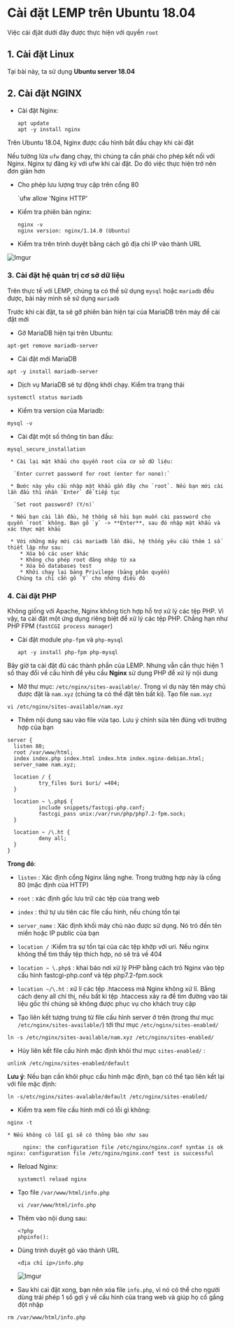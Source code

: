 # Cài đặt LEMP trên Ubuntu 18.04
Việc cài đjăt dưới đây được thực hiện với quyền `root`
## 1. Cài đặt Linux
Tại bài này, ta sử dụng **Ubuntu server 18.04**
## 2. Cài đặt NGINX
  * Cài đặt Nginx:
    ```
    apt update
    apt -y install nginx
    ```

Trên Ubuntu 18.04, Nginx được cấu hình bắt đầu chạy khi cài đặt

Nếu tường lửa `ufw` đang chạy, thì chúng ta cần phải cho phép kết nối với Nginx. Nginx tự đăng ký với ufw khi cài đặt. Do đó việc thực hiện trở nên đơn giản hơn
  
  * Cho phép lưu lượng truy cập trên cổng 80
    
    `ufw allow 'Nginx HTTP'

  * Kiểm tra phiên bản nginx:
    ```
    nginx -v
    nginx version: nginx/1.14.0 (Ubuntu)
    ```

  * Kiểm tra trên trình duyệt bằng cách gõ địa chỉ IP vào thành URL

  ![Imgur](https://i.imgur.com/LwoX6F5.png)

### 3. Cài đặt hệ quản trị cơ sở dữ liệu
Trên thực tế với LEMP, chúng ta có thể sử dụng `mysql` hoặc `mariadb` đều được, bài này mình sẽ sử dụng `mariadb`

Trước khi cài đặt, ta sẽ gỡ phiên bản hiện tại của MariaDB trên máy để cài đặt mới
  * Gỡ MariaDB hiện tại trên Ubuntu:
   
   `apt-get remove mariadb-server`

  * Cài đặt mới MariaDB
   
   `apt -y install mariadb-server`

  * Dịch vụ MariaDB sẽ tự động khởi chạy. Kiểm tra trạng thái 
   
   `systemctl status mariadb`

  * Kiểm tra version của Mariadb:

   `mysql -v`

  * Cài đặt một số thông tin ban đầu:
   
   `mysql_secure_installation`

     * Cài lại mật khẩu cho quyền root của cơ sở dữ liệu:
      
      `Enter curret password for root (enter for none):`

     * Bước này yêu cầu nhập mật khẩu gần đây cho `root`. Nếu bạn mới cài lần đầu thì nhần `Enter` để tiếp tục 

      `Set root password? (Y/n)`

     * Nếu bạn cài lần đầu, hệ thống sẽ hỏi bạn muốn cài password cho quyền `root` không. Bạn gõ `y` -> **Enter**, sau đó nhập mật khẩu và xác thực mật khẩu

     * Với những máy mới cài mariadb lần đầu, hệ thống yêu cầu thêm 1 số thiết lập như sau:
        * Xóa bỏ các user khác
        * Không cho phép root đăng nhập từ xa
        * Xóa bỏ databases test
        * Khởi chạy lại bảng Privilege (bảng phân quyền)
       Chúng ta chỉ cần gõ `Y` cho những điều đó

### 4. Cài đặt PHP
Không giống với Apache, Nginx không tích hợp hỗ trợ xử  lý các tệp PHP. Vì vậy, ta cài đặt một ứng dụng riêng biệt để xử lý các tệp PHP. Chẳng hạn như PHP FPM (`fastCGI process manager`)
  * Cài đặt module `php-fpm` và `php-mysql`

    `apt -y install php-fpm php-mysql`

Bây giờ ta cài đặt đủ các thành phần của LEMP. Nhưng vẫn cần thực hiện 1 số thay đổi về cấu hình để yêu cầu **Nginx** sử dụng PHP để xử lý nội dung
  * Mở thư mục: `/etc/nginx/sites-available/`. Trong ví dụ này tên máy chủ được đặt là `nam.xyz` (chúng ta có thể đặt tên bất kì). Tạo file `nam.xyz`

   `vi /etc/nginx/sites-available/nam.xyz`

  * Thêm nội dung sau vào file vừa tạo. Lưu ý chỉnh sửa tên đúng với trường hợp của bạn

  ```
  server {
    listen 80;
    root /var/www/html;
    index index.php index.html index.htm index.nginx-debian.html;
    server_name nam.xyz;

    location / {
            try_files $uri $uri/ =404;
    }

    location ~ \.php$ {
            include snippets/fastcgi-php.conf;
            fastcgi_pass unix:/var/run/php/php7.2-fpm.sock;
    }

    location ~ /\.ht {
            deny all;
    }
}
  ``` 

**Trong đó**:
  
  * `listen` : Xác định cổng Nginx lắng nghe. Trong trường hợp này là cổng 80 (mặc định của HTTP)
  * `root` : xác định gốc lưu trữ các tệp của trang web 
  * `index` : thứ tự ưu tiên các file cấu hình, nếu chúng tồn tại
  * `server_name` : Xác định khối máy chủ nào được sử dụng. Nó trỏ đến tên miền hoặc IP public của bạn
  * `location /` :Kiểm tra sự tồn tại của các tệp khớp với uri. Nếu nginx không thể tìm thấy tệp thích hợp, nó sẽ trả về 404
  * `location ~ \.php$` : khai báo nơi xử lý PHP bằng cách trỏ Nginx vào tệp cấu hình fastcgi-php.conf và tệp php7.2-fpm.sock
  * `location ~/\.ht` : xử lí các tệp .htaccess mà Nginx không xử lí. Bằng cách deny all chỉ thị, nếu bất kì tệp .htaccess xảy ra để tìm đường vào tài liệu gốc thì chúng sẽ không được phục vụ cho khách truy cập

 * Tạo liên kết tượng trưng từ file cấu hình server ở trên (trong thư mục `/etc/nginx/sites-available/`) tới thư mục `/etc/nginx/sites-enabled/`

  `ln -s /etc/nginx/sites-available/nam.xyz /etc/nginx/sites-enabled/`

 * Hủy liên kết file cấu hình mặc định khỏi thư mục `sites-enabled/` :

  `unlink /etc/nginx/sites-enabled/default`
 
  **Lưu ý**: Nếu bạn cần khôi phục cấu hình mặc định, bạn có thể tạo liên kết lại với file mặc định:

   `ln -s/etc/nginx/sites-avalable/default /etc/nginx/sites-enabled/`

 * Kiểm tra xem file cấu hình mới có lỗi gì không:

  `nginx -t`
    
    * Nếu không có lỗi gì sẽ có thông báo như sau

 ```
      nginx: the configuration file /etc/nginx/nginx.conf syntax is ok
nginx: configuration file /etc/nginx/nginx.conf test is successful
 ```

 * Reload Nginx:
  
   `systemctl reload nginx`

 * Tạo file `/var/www/html/info.php`
   
   `vi /var/www/html/info.php`

 * Thêm vào nội dung sau:
   ```
   <?php
   phpinfo():
   ```

 * Dùng trinh duyệt gõ vào thành URL
   
   `<địa chỉ ip>/info.php`

   ![Imgur](https://i.imgur.com/l9ldtIC.png)

 * Sau khi caì đặt xong, bạn nên xóa file `info.php`, vì nó có thể cho người dùng trái phép 1 số gợi ý về cấu hình của trang web và giúp họ cố gắng đột nhập

  `rm /var/www/html/info.php`
